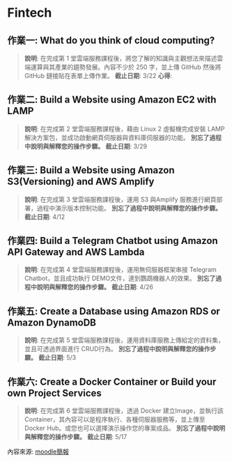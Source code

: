 # Fintech

## 作業一: What do you think of cloud computing?

> **說明**: 在完成第 1 堂雲端服務課程後，將您了解的知識與主觀想法來描述雲端運算與其產業的趨勢發展。內容不少於 250 字，並上傳 GitHub 然後將GitHub 鏈接貼在表單上傳作業。
> **截止日期**: 3/22
> **心得**: 

## 作業二: Build a Website using Amazon EC2 with LAMP

> **說明**: 在完成第 2 堂雲端服務課程後，藉由 Linux 2 虛擬機完成安裝 LAMP 解決方案包，並成功啟動網頁伺服器與資料庫伺服器的功能。
> **別忘了過程中說明與解釋您的操作步驟。**
> **截止日期**: 3/29

## 作業三: Build a Website using Amazon S3(Versioning) and AWS Amplify

> **說明**: 在完成第 3 堂雲端服務課程後，運用 S3 與Amplify 服務進行網頁部署，過程中演示版本控制功能。
> **別忘了過程中說明與解釋您的操作步驟。**
> **截止日期**: 4/12

## 作業四: Build a Telegram Chatbot using Amazon API Gateway and AWS Lambda

> **說明**: 在完成第 4 堂雲端服務課程後，運用無伺服器框架串接 Telegram Chatbot，並且成功執行 DEMO文件，達到鸚鵡機器人的效果。
> **別忘了過程中說明與解釋您的操作步驟。**
> **截止日期**: 4/26

## 作業五: Create a Database using Amazon RDS or Amazon DynamoDB

> **說明**: 在完成第 5 堂雲端服務課程後，運用資料庫服務上傳給定的資料集，並且可透過界面進行 CRUD行為。
> **別忘了過程中說明與解釋您的操作步驟。**
> **截止日期**: 5/3

## 作業六: Create a Docker Container or Build your own Project Services

> **說明**: 在完成第 6 堂雲端服務課程後，透過 Docker 建立Image，並執行該 Container，其內容可以是程序執行、各種伺服器服務等，並上傳至 Docker Hub。或您也可以選擇演示操作您的專案成品。
> **別忘了過程中說明與解釋您的操作步驟。**
> **截止日期**: 5/17

內容來源: [moodle簡報](https://drive.google.com/file/d/1RCUnZUk5qfb_ukjVjv5ievIR-3ZHs6Do/view)
